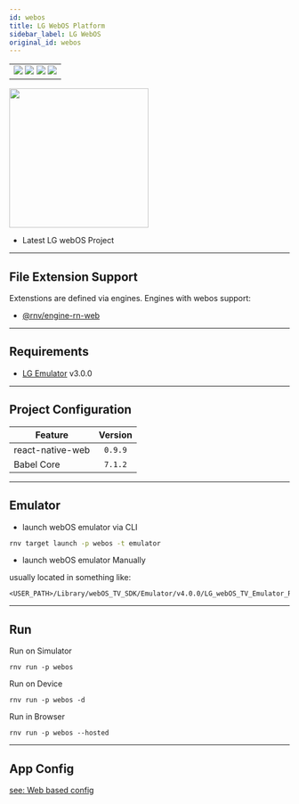 ```yaml
---
id: webos
title: LG WebOS Platform
sidebar_label: LG WebOS
original_id: webos
---
```


<table>
  <tr>
  <td>
    <img src="https://img.shields.io/badge/Mac-yes-brightgreen.svg" />
    <img src="https://img.shields.io/badge/Windows-yes-brightgreen.svg" />
    <img src="https://img.shields.io/badge/Linux-yes-brightgreen.svg" />
    <img src="https://img.shields.io/badge/HostMode-yes-brightgreen.svg" />
  </td>
  </tr>
</table>

<img className="platform-image" src="https://renative.org/img/rnv_webos.gif" height="250"/>


- Latest LG webOS Project

---
## File Extension Support

<!--EXTENSION_SUPPORT_START-->

Extenstions are defined via engines. Engines with webos support: 
- [@rnv/engine-rn-web](../engines/engine-rn-web#extensions)

<!--EXTENSION_SUPPORT_END-->

---
## Requirements

- [LG Emulator](http://webostv.developer.lge.com/develop/tools/emulator-introduction/) v3.0.0

---
## Project Configuration

| Feature          | Version |
| ---------------- | :-----: |
| react-native-web | `0.9.9` |
| Babel Core       | `7.1.2` |

---
## Emulator

- launch webOS emulator via CLI

```bash
rnv target launch -p webos -t emulator
```

- launch webOS emulator Manually

usually located in something like:

```
<USER_PATH>/Library/webOS_TV_SDK/Emulator/v4.0.0/LG_webOS_TV_Emulator_RCU.app
```

---
## Run

Run on Simulator

```
rnv run -p webos
```

Run on Device

```
rnv run -p webos -d
```

Run in Browser

```
rnv run -p webos --hosted
```

---
## App Config

[see: Web based config](../api/schemas/rnv.project.md)

